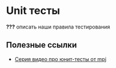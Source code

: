 # Unit тесты

**???** описать наши правила тестирования

## Полезные ссылки

* [Серия видео про юнит-тесты от mpj](https://www.youtube.com/playlist?list=PL0zVEGEvSaeF_zoW9o66wa_UCNE3a7BEr)